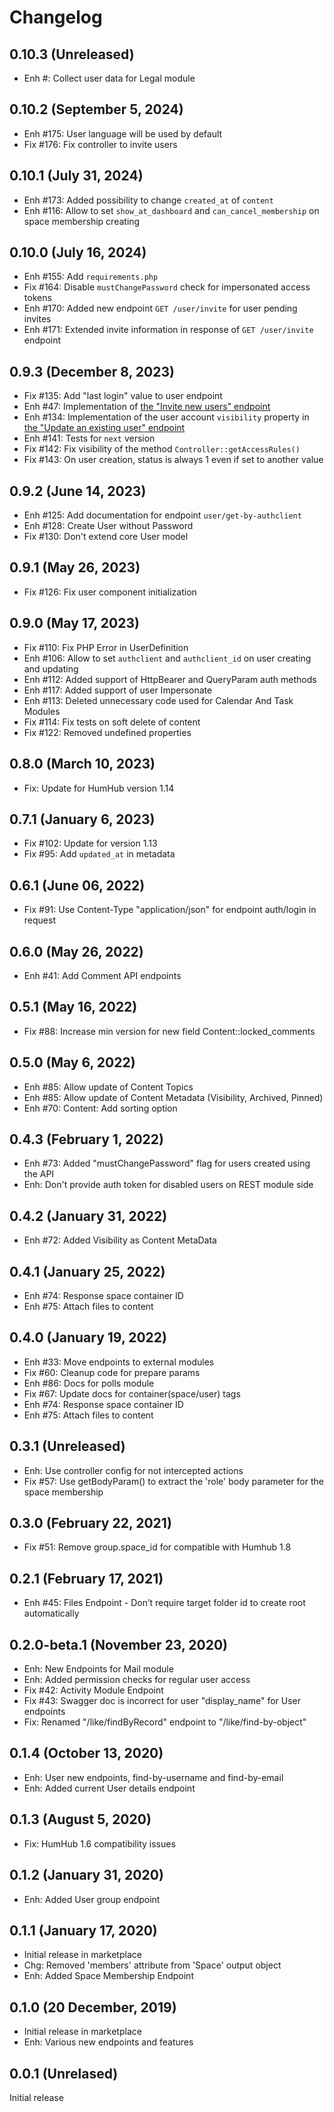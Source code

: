 Changelog
=========

0.10.3 (Unreleased)
--------------------------
- Enh #: Collect user data for Legal module

0.10.2 (September 5, 2024)
--------------------------
- Enh #175: User language will be used by default
- Fix #176: Fix controller to invite users

0.10.1 (July 31, 2024)
----------------------
- Enh #173: Added possibility to change `created_at` of `content`
- Enh #116: Allow to set `show_at_dashboard` and `can_cancel_membership` on space membership creating

0.10.0 (July 16, 2024)
----------------------
- Enh #155: Add `requirements.php`
- Fix #164: Disable `mustChangePassword` check for impersonated access tokens
- Enh #170: Added new endpoint `GET /user/invite` for user pending invites
- Enh #171: Extended invite information in response of `GET /user/invite` endpoint

0.9.3 (December 8, 2023)
------------------------
- Fix #135: Add "last login" value to user endpoint
- Enh #47: Implementation of [the "Invite new users" endpoint](https://marketplace.humhub.com/module/rest/docs/html/user.html#tag/Invite)
- Enh #134: Implementation of the user account `visibility` property in [the "Update an existing user" endpoint](https://marketplace.humhub.com/module/rest/docs/html/user.html#tag/User/operation/updateUser)
- Enh #141: Tests for `next` version
- Fix #142: Fix visibility of the method `Controller::getAccessRules()`
- Fix #143: On user creation, status is always 1 even if set to another value

0.9.2 (June 14, 2023)
---------------------
- Enh #125: Add documentation for endpoint `user/get-by-authclient`
- Enh #128: Create User without Password
- Fix #130: Don't extend core User model

0.9.1 (May 26, 2023)
--------------------
- Fix #126: Fix user component initialization

0.9.0 (May 17, 2023)
--------------------
- Fix #110: Fix PHP Error in UserDefinition
- Enh #106: Allow to set `authclient` and `authclient_id` on user creating and updating
- Enh #112: Added support of HttpBearer and QueryParam auth methods
- Enh #117: Added support of user Impersonate
- Enh #113: Deleted unnecessary code used for Calendar And Task Modules
- Fix #114: Fix tests on soft delete of content
- Fix #122: Removed undefined properties

0.8.0 (March 10, 2023)
----------------------
- Fix: Update for HumHub version 1.14

0.7.1 (January 6, 2023)
-----------------------
- Fix #102: Update for version 1.13
- Fix #95: Add `updated_at` in metadata

0.6.1 (June 06, 2022)
--------------------
- Fix #91: Use Content-Type "application/json" for endpoint auth/login in request

0.6.0 (May 26, 2022)
-------------------
- Enh #41: Add Comment API endpoints

0.5.1 (May 16, 2022)
-------------------
- Fix #88: Increase min version for new field Content::locked_comments

0.5.0 (May 6, 2022)
-------------------
- Enh #85: Allow update of Content Topics
- Enh #85: Allow update of Content Metadata (Visibility, Archived, Pinned)
- Enh #70: Content: Add sorting option

0.4.3 (February 1, 2022)
------------------------
- Enh #73: Added "mustChangePassword" flag for users created using the API
- Enh: Don't provide auth token for disabled users on REST module side

0.4.2 (January 31, 2022)
------------------------
- Enh #72: Added Visibility as Content MetaData

0.4.1 (January 25, 2022)
------------------------
- Enh #74: Response space container ID
- Enh #75: Attach files to content

0.4.0  (January 19, 2022)
-------------------------
- Enh #33: Move endpoints to external modules
- Fix #60: Cleanup code for prepare params
- Enh #86: Docs for polls module
- Fix #67: Update docs for container(space/user) tags
- Enh #74: Response space container ID
- Enh #75: Attach files to content

0.3.1  (Unreleased)
--------------------------
- Enh: Use controller config for not intercepted actions
- Fix #57: Use getBodyParam() to extract the 'role' body parameter for the space membership

0.3.0  (February 22, 2021)
--------------------------
- Fix #51: Remove group.space_id for compatible with Humhub 1.8

0.2.1  (February 17, 2021)
--------------------------
- Enh #45: Files Endpoint - Don’t require target folder id to create root automatically

0.2.0-beta.1  (November 23, 2020)
---------------------------------
- Enh: New Endpoints for Mail module
- Enh: Added permission checks for regular user access
- Fix #42: Activity Module Endpoint
- Fix #43: Swagger doc is incorrect for user "display_name" for User endpoints
- Fix: Renamed "/like/findByRecord" endpoint to "/like/find-by-object"

0.1.4  (October 13, 2020)
-------------------------
- Enh: User new endpoints, find-by-username and find-by-email
- Enh: Added current User details endpoint

0.1.3  (August 5, 2020)
-------------------------
- Fix: HumHub 1.6 compatibility issues

0.1.2  (January 31, 2020)
-------------------------
- Enh: Added User group endpoint

0.1.1  (January 17, 2020)
-------------------------
- Initial release in marketplace
- Chg: Removed 'members' attribute from 'Space' output object
- Enh: Added Space Membership Endpoint

0.1.0  (20 December, 2019)
---------------------------
- Initial release in marketplace
- Enh: Various new endpoints and features

0.0.1  (Unrelased)
------------------------
Initial release
